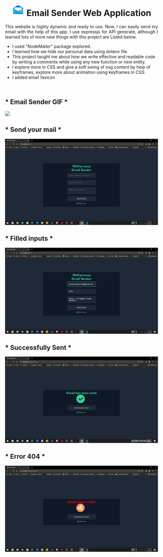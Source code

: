 <h1 align = "center"><img src="https://github.com/dsrathore1/Email-Sender/blob/master/Public/Assets/Img/icon.png" width="42px" height="39" alt="emailbox"> Email Sender Web Application</h1>
<p align = "justify">This website is highly dynamic and ready to use. Now, I can easily send my email with the help of this app. I use expressjs for API generate, although I learned lots of more new things with this project are Listed below.</p>

- I used "NodeMailer" package explored.
- I learned how we hide our personal data using dotenv file
- This project taught me about how we write effective and readable code by writing a comments while using any new function or new entity.
- I explore more in CSS and give a soft swing of svg content by help of keyframes, explore more about animation using keyframes in CSS.
- I added email favicon

</br>

## * Email Sender GIF *
<img src="https://github.com/dsrathore1/Email-Sender/blob/master/Public/Assets/GIFs/ES.gif">

## * Send your mail *
<img src="https://github.com/dsrathore1/Email-Sender/blob/master/Public/Assets/Img/4.png">

## * Filled inputs *
<img src="https://github.com/dsrathore1/Email-Sender/blob/master/Public/Assets/Img/1.png">

## * Successfully Sent *
<img src="https://github.com/dsrathore1/Email-Sender/blob/master/Public/Assets/Img/2.png">

## * Error 404 *
<img src="https://github.com/dsrathore1/Email-Sender/blob/master/Public/Assets/Img/3.png">
